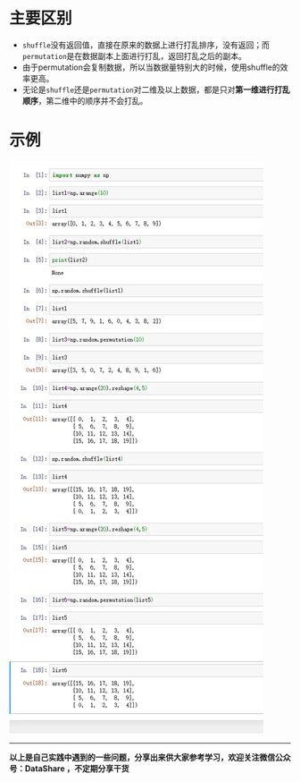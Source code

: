 # 主要区别
- `shuffle`没有返回值，直接在原来的数据上进行打乱排序，没有返回；而`permutation`是在数据副本上面进行打乱，返回打乱之后的副本。
- 由于permutation会复制数据，所以当数据量特别大的时候，使用shuffle的效率更高。
- 无论是`shuffle`还是`permutation`对二维及以上数据，都是只对**第一维进行打乱顺序**，第二维中的顺序并不会打乱。
# 示例
![示例](./images/6641583-114773a39b850879.webp)

**************************************************************************
**以上是自己实践中遇到的一些问题，分享出来供大家参考学习，欢迎关注微信公众号：DataShare ，不定期分享干货**
